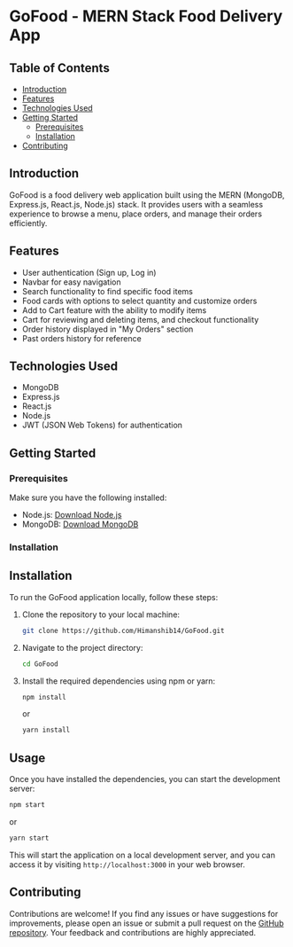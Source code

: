 # GoFood - MERN Stack Food Delivery App

## Table of Contents

- [Introduction](#introduction)
- [Features](#features)
- [Technologies Used](#technologies-used)
- [Getting Started](#getting-started)
  - [Prerequisites](#prerequisites)
  - [Installation](#installation)
- [Contributing](#contributing)

## Introduction

GoFood is a food delivery web application built using the MERN (MongoDB, Express.js, React.js, Node.js) stack. It provides users with a seamless experience to browse a menu, place orders, and manage their orders efficiently.

## Features

- User authentication (Sign up, Log in)
- Navbar for easy navigation
- Search functionality to find specific food items
- Food cards with options to select quantity and customize orders
- Add to Cart feature with the ability to modify items
- Cart for reviewing and deleting items, and checkout functionality
- Order history displayed in "My Orders" section
- Past orders history for reference

## Technologies Used

- MongoDB
- Express.js
- React.js
- Node.js
- JWT (JSON Web Tokens) for authentication

## Getting Started

### Prerequisites

Make sure you have the following installed:

- Node.js: [Download Node.js](https://nodejs.org/)
- MongoDB: [Download MongoDB](https://www.mongodb.com/try/download/community)

### Installation

## Installation

To run the GoFood application locally, follow these steps:

1. Clone the repository to your local machine:

   ```bash
   git clone https://github.com/Himanshib14/GoFood.git
   ```

2. Navigate to the project directory:

   ```bash
   cd GoFood
   ```

3. Install the required dependencies using npm or yarn:

   ```bash
   npm install
   ```

   or
   
   ```bash
   yarn install
   ```

## Usage

Once you have installed the dependencies, you can start the development server:

```bash
npm start
```

or

```bash
yarn start
```
This will start the application on a local development server, and you can access it by visiting `http://localhost:3000` in your web browser.

## Contributing

Contributions are welcome! If you find any issues or have suggestions for improvements, please open an issue or submit a pull request on the [GitHub repository](https://github.com/Himanshib14/GoFood). Your feedback and contributions are highly appreciated.
